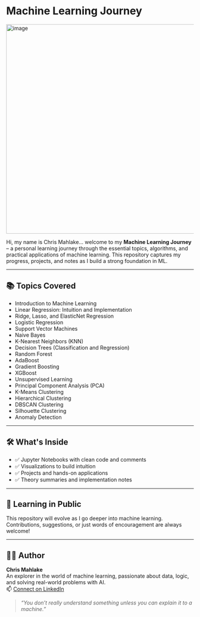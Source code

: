 # Machine Learning Journey

<img width="1000" height="563" alt="image" src="https://github.com/user-attachments/assets/1bd9076f-bcb9-4e7e-9762-aeeb1ef5a386" />

Hi, my name is Chris Mahlake... welcome to my **Machine Learning Journey** – a personal learning journey through the essential topics, algorithms, and practical applications of machine learning. This repository captures my progress, projects, and notes as I build a strong foundation in ML.

---

## 📚 Topics Covered

- Introduction to Machine Learning  
- Linear Regression: Intuition and Implementation  
- Ridge, Lasso, and ElasticNet Regression  
- Logistic Regression  
- Support Vector Machines  
- Naive Bayes  
- K-Nearest Neighbors (KNN)  
- Decision Trees (Classification and Regression)  
- Random Forest  
- AdaBoost  
- Gradient Boosting  
- XGBoost  
- Unsupervised Learning  
- Principal Component Analysis (PCA)  
- K-Means Clustering  
- Hierarchical Clustering  
- DBSCAN Clustering  
- Silhouette Clustering  
- Anomaly Detection  

---

## 🛠️ What's Inside

- ✅ Jupyter Notebooks with clean code and comments  
- ✅ Visualizations to build intuition  
- ✅ Projects and hands-on applications  
- ✅ Theory summaries and implementation notes  

---

## 🌱 Learning in Public

This repository will evolve as I go deeper into machine learning. Contributions, suggestions, or just words of encouragement are always welcome!

---

## 👨‍💻 Author

**Chris Mahlake**  
An explorer in the world of machine learning, passionate about data, logic, and solving real-world problems with AI.  
📫 [Connect on LinkedIn](https://www.linkedin.com/in/chris-mahlake-623428213/)

> *“You don’t really understand something unless you can explain it to a machine.”*
